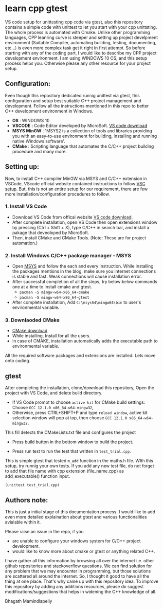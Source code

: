 # learn cpp gtest
 VS code setup for unittesting cpp code via gtest, also this repository contains a simple code with unittest to let you start with your cpp unittsting. The whole process is automated with Cmake. Unlike other programming languages, CPP leanring curve is steeper and setting up project develpment environment (Suitable Compiler, automating building, testing, documenting, etc...) is even more complex task get it right in first attempt. So before starting with any of the coding part, I would like to describe my CPP project development environment. I am using WINDOWS 10 OS, and this setup process helps you. Otherwise please any other resource for your project setup.
 
 
## Configuration:
Even though this repository dedicated runnig unittest via gtest, this configuration and setup best suitable C++ project management and development. Follow all the instructions mentioned in this repo to better C++ development environment in Windows.

* **OS**	:	WINDOWS 10
* **VSCODE**	: Code Editor developed by MicroSoft. [VS code download](https://code.visualstudio.com/download)
* **MSYS MinGW**	: 'MSYS2 is a collection of tools and libraries providing you with an easy-to-use environment for building, installing and running native Windows software'.
* **CMake**	: Scripting language that automates the C/C++ project building procedure and many more.

	

## Setting up:
Now, to install C++ compiler MinGW via MSYS and C/C++ extension in VSCode, VScode official website contained instructions to follow  [VSC setup](https://code.visualstudio.com/docs/cpp/config-mingw). But, this is not an entire setup for our requirement, there are few more installation/configuration procedures to follow.

### 1. Install VS Code
* Download VS Code from offical website [VS code download](https://code.visualstudio.com/download).
* After complete installation, open VS Code then open extensions window by pressing (Ctrl + Shift + X), type C/C++ in search bar, and install a pakage that deveoloped by MicroSoft.
* Then, install CMake and CMake Tools. (Note: These are for project automation.)

### 2. Install Windows C/C++ package manager - MSYS
* Open [MSYS](https://www.msys2.org/) and follow the each and every instruction. While installing the packages mentions in the blog, make sure you internet connections is stable and fast. Weak connections will cause installation error.
* After successful completion of all the steps, try below below commands one at a time to install cmake and gtest.
	*  `pacman -S mingw-w64-x86_64-cmake`
	*  `pacman -S mingw-w64-x86_64-gtest`
* After complete installation, Add `C:\msys64\mingw64\bin` to user's environmental variable.

### 3. Downlaoded CMake
* [CMake download](https://cmake.org/download/)
* While installing, Install for all the users.
* In case of CMAKE, installation automatically adds the executable path to environmental variable.

All the required software packages and extensions are installed. Lets move onto coding.

## gtest

After completing the installation, clone/download this repository, Open the project with VS Code, and delete build directory. 
* If VS Code prompt to choose `active kit` for CMake build settings:
Choose `GCC 12.1.0 x86_64-w64-mingw32`,
* Otherwise, press CTRL+SHIFT+P and type `reload window`, active kit selection window will pop at top, then choose `GCC 12.1.0 x86_64-w64-mingw32`.

This fill detects the CMakeLists.txt file and configures the project 
- Press build button in the bottom window to build the project. 

- Press run test to run the test that written in `test_trial.cpp`.

This is simple gtest that tested `m_add` function in the maths.h file. WIth this setup, try runnig your own tests. If you add any new test file, do not forget to add that file name with cpp extension (file_name.cpp) as add_executable() function input.

`(unittest test_trial.cpp)`

## Authors note: 
This is just a initial stage of this documentation process. I would like to add even more detailed explaination about gtest and various functionalities avialable within it. 

Please raise an issue in the repo, if you
* are unable to configure your windows system for C/C++ project development.
* would like to know more about cmake or gtest or anything related C++.

I have gather all this information by browsing all over the internet i.e. other github repositories and stackoverflow questions. We can find solution for any problem that we may encounter in programming, but those solutions are scattered all around the internet. So, I thought it good to have all the thing at one place. That's why came up with this repository idea. To improve this repository by adding any additions resources, please do suggest modifications/suggestions that helps in widening the C++ knowledge of all.

Bhagath Mamindlapelly